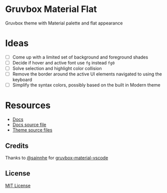 # Gruvbox Material Flat

Gruvbox theme with Material palette and flat appearance

# Ideas

- [ ] Come up with a limited set of background and foreground shades
- [ ] Decide if hover and active font use `fg` instead `fg0`
- [ ] Solve selection and highlight color collision
- [ ] Remove the border around the active UI elements navigated to using the keyboard
- [ ] Simplify the syntax colors, possibly based on the built in Modern theme 

# Resources

- [Docs](https://code.visualstudio.com/api/extension-guides/color-theme)
- [Docs source file](https://github.com/microsoft/vscode-docs/blob/main/api/references/theme-color.md)
- [Theme source files](https://github.com/microsoft/vscode/tree/main/src/vs/platform/theme/common/colors)

## Credits

Thanks to [@sainnhe](https://github.com/sainnhe) for [gruvbox-material-vscode](https://github.com/sainnhe/gruvbox-material-vscode)

## License

[MIT License](LICENSE)